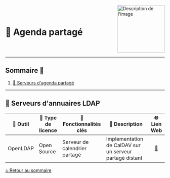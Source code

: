 <div style="display: flex; align-items: center; justify-content: space-between;">
  <h1>📒 Agenda partagé</h1>
  <img src="img/switchtoopen1.png" alt="Description de l'image" width="150" height="150">
</div>

---

## Sommaire 📖 <a id="sommaire"></a>
1. [📂 Serveurs d'agenda partagé](#agenda-partage)


---

## 📂 Serveurs d'annuaires LDAP <a id="agenda-partage"></a>

| 🌟 **Outil** | 🔑 **Type de licence** | 🚀 **Fonctionnalités clés** | 📝 **Description** | 🌐 **Lien Web** |
|---|---|---|---|---|
| OpenLDAP | Open Source | Serveur de calendrier partagé | Implementation de CalDAV sur un serveur partagé distant | <div align="center"><a href="https://www.davical.org/">🔗</a></div> |


[🔝 Retour au sommaire](#sommaire)
